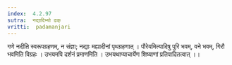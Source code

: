 ```yaml
---
index:  4.2.97
sutra:  नद्यादिभ्यो ढक्
vritti:  padamanjari
---
```


गणे नदीति स्वरूपग्रहणम्, न संज्ञा; नद्याः मह्यादीनां पृथग्रहणात् । पौरेयमित्यादिषु पुरि भवम्, वने भवम्, गिरौ भवमिति विग्रहः । उभयमपि दर्शनं प्रमाणमिति । उभयथाप्याचार्येण शिष्याणां प्रतिपादितत्वात् ।।
